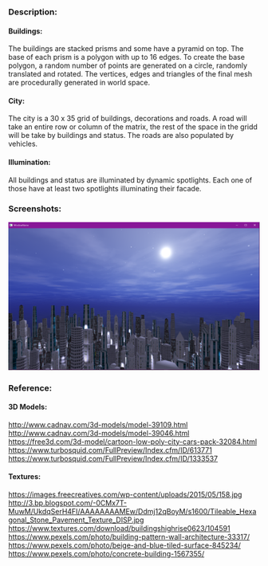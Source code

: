 ### Description: ###
#### Buildings: ####
The buildings are stacked prisms and some have a pyramid on top. The base of each prism is a polygon with up to 16 edges. To create the base polygon, a random number of points are generated on a circle, randomly translated and rotated. The vertices, edges and triangles of the final mesh are procedurally generated in world space.

#### City: ####
The city is a 30 x 35 grid of buildings, decorations and roads. A road will take an entire row or column of the matrix, the rest of the space in the gridd will be take by buildings and status. The roads are also populated by vehicles.

#### Illumination: ####
All buildings and status are illuminated by dynamic spotlights. Each one of those have at least two spotlights illuminating their facade.

### Screenshots: ###
![Demo](Demo.png)

### Reference: ###
#### 3D Models: ####
http://www.cadnav.com/3d-models/model-39109.html
http://www.cadnav.com/3d-models/model-39046.html
https://free3d.com/3d-model/cartoon-low-poly-city-cars-pack-32084.html
https://www.turbosquid.com/FullPreview/Index.cfm/ID/613771
https://www.turbosquid.com/FullPreview/Index.cfm/ID/1333537

#### Textures: ####
https://images.freecreatives.com/wp-content/uploads/2015/05/158.jpg
http://3.bp.blogspot.com/-0CMx7T-MuwM/UkdqSerH4FI/AAAAAAAAMEw/Ddmj12qBoyM/s1600/Tileable_Hexagonal_Stone_Pavement_Texture_DISP.jpg
https://www.textures.com/download/buildingshighrise0623/104591
https://www.pexels.com/photo/building-pattern-wall-architecture-33317/
https://www.pexels.com/photo/beige-and-blue-tiled-surface-845234/
https://www.pexels.com/photo/concrete-building-1567355/
